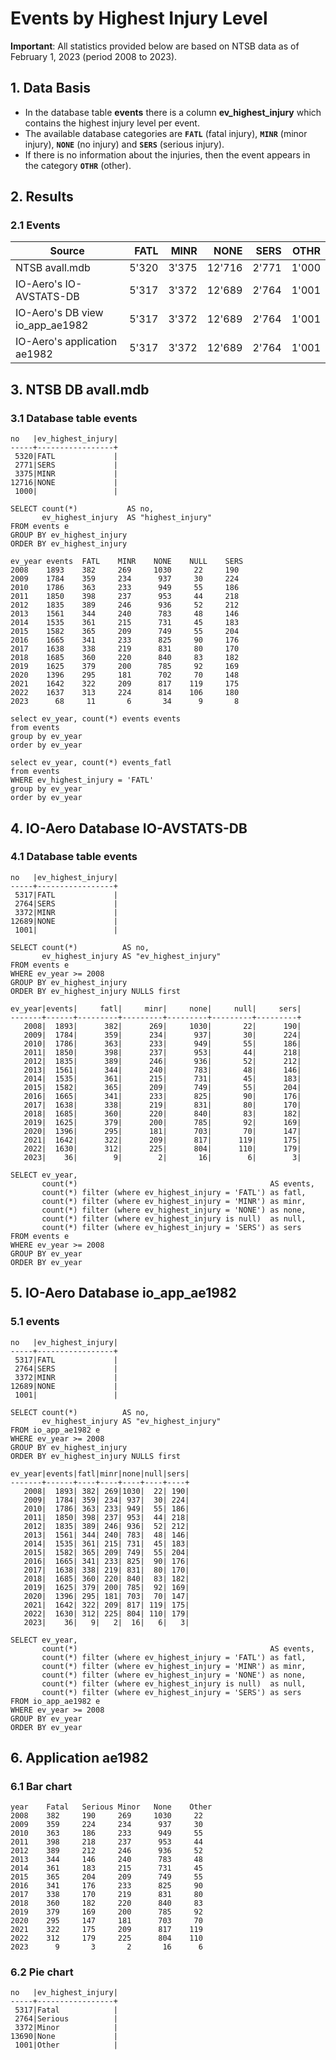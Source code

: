 # Events by Highest Injury Level

**Important**: All statistics provided below are based on NTSB data as of February 1, 2023 (period 2008 to 2023).

## 1. Data Basis

- In the database table **events** there is a column **ev_highest_injury** which contains the highest injury level per event. 
- The available database categories are **`FATL`** (fatal injury), **`MINR`** (minor injury), **`NONE`** (no injury) and **`SERS`** (serious injury). 
- If there is no information about the injuries, then the event appears in the category **`OTHR`** (other).

## 2. Results 

### 2.1 Events

| Source                          |  FATL |  MINR |   NONE |  SERS |  OTHR |
|---------------------------------|------:|------:|-------:|------:|------:|
| NTSB avall.mdb                  | 5'320 | 3'375 | 12'716 | 2'771 | 1'000 | 
| IO-Aero's IO-AVSTATS-DB         | 5'317 | 3'372 | 12'689 | 2'764 | 1'001 | 
| IO-Aero's DB view io_app_ae1982 | 5'317 | 3'372 | 12'689 | 2'764 | 1'001 | 
| IO-Aero's application ae1982    | 5'317 | 3'372 | 12'689 | 2'764 | 1'001 | 

<div style="page-break-after: always;"></div>

## 3. NTSB DB avall.mdb

### 3.1 Database table events

```
no   |ev_highest_injury|
-----+-----------------+
 5320|FATL             |
 2771|SERS             |
 3375|MINR             |
12716|NONE             |
 1000|                 |
 
SELECT count(*)           AS no,
       ev_highest_injury  AS "highest_injury"
FROM events e
GROUP BY ev_highest_injury
ORDER BY ev_highest_injury

ev_year	events	FATL	MINR	NONE	NULL	SERS
2008	1893	382		269		1030	 22		190
2009	1784	359		234		 937	 30		224
2010	1786	363		233		 949	 55		186
2011	1850	398		237		 953	 44		218
2012	1835	389		246		 936	 52		212
2013	1561	344		240		 783	 48		146
2014	1535	361		215		 731	 45		183
2015	1582	365		209		 749	 55		204
2016	1665	341		233		 825	 90		176
2017	1638	338		219		 831	 80		170
2018	1685	360		220		 840	 83		182
2019	1625	379		200		 785	 92		169
2020	1396	295		181		 702	 70		148
2021	1642	322		209		 817	119		175
2022	1637	313		224		 814	106		180
2023	  68	 11	  	  6	 	  34	  9	  	  8

select ev_year, count(*) events events
from events
group by ev_year
order by ev_year

select ev_year, count(*) events_fatl
from events
WHERE ev_highest_injury = 'FATL'
group by ev_year
order by ev_year
```

<div style="page-break-after: always;"></div>

## 4. IO-Aero Database IO-AVSTATS-DB

### 4.1 Database table events

```
no   |ev_highest_injury|
-----+-----------------+
 5317|FATL             |
 2764|SERS             |
 3372|MINR             |
12689|NONE             |
 1001|                 |

SELECT count(*)          AS no,
       ev_highest_injury AS "ev_highest_injury"
FROM events e
WHERE ev_year >= 2008
GROUP BY ev_highest_injury
ORDER BY ev_highest_injury NULLS first

ev_year|events|     fatl|     minr|     none|     null|     sers|
-------+------+---------+---------+---------+---------+---------+
   2008|  1893|      382|      269|     1030|       22|      190|
   2009|  1784|      359|      234|      937|       30|      224|
   2010|  1786|      363|      233|      949|       55|      186|
   2011|  1850|      398|      237|      953|       44|      218|
   2012|  1835|      389|      246|      936|       52|      212|
   2013|  1561|      344|      240|      783|       48|      146|
   2014|  1535|      361|      215|      731|       45|      183|
   2015|  1582|      365|      209|      749|       55|      204|
   2016|  1665|      341|      233|      825|       90|      176|
   2017|  1638|      338|      219|      831|       80|      170|
   2018|  1685|      360|      220|      840|       83|      182|
   2019|  1625|      379|      200|      785|       92|      169|
   2020|  1396|      295|      181|      703|       70|      147|
   2021|  1642|      322|      209|      817|      119|      175|
   2022|  1630|      312|      225|      804|      110|      179|
   2023|    36|        9|        2|       16|        6|        3|
   
SELECT ev_year,
       count(*)                                           AS events,
       count(*) filter (where ev_highest_injury = 'FATL') as fatl,
       count(*) filter (where ev_highest_injury = 'MINR') as minr,
       count(*) filter (where ev_highest_injury = 'NONE') as none,
       count(*) filter (where ev_highest_injury is null)  as null,
       count(*) filter (where ev_highest_injury = 'SERS') as sers
FROM events e
WHERE ev_year >= 2008
GROUP BY ev_year
ORDER BY ev_year
```

<div style="page-break-after: always;"></div>

## 5. IO-Aero Database io_app_ae1982

### 5.1 events

```
no   |ev_highest_injury|
-----+-----------------+
 5317|FATL             |
 2764|SERS             |
 3372|MINR             |
12689|NONE             |
 1001|                 |

SELECT count(*)          AS no,
       ev_highest_injury AS "ev_highest_injury"
FROM io_app_ae1982 e
WHERE ev_year >= 2008
GROUP BY ev_highest_injury
ORDER BY ev_highest_injury NULLS first

ev_year|events|fatl|minr|none|null|sers|
-------+------+----+----+----+----+----+
   2008|  1893| 382| 269|1030|  22| 190|
   2009|  1784| 359| 234| 937|  30| 224|
   2010|  1786| 363| 233| 949|  55| 186|
   2011|  1850| 398| 237| 953|  44| 218|
   2012|  1835| 389| 246| 936|  52| 212|
   2013|  1561| 344| 240| 783|  48| 146|
   2014|  1535| 361| 215| 731|  45| 183|
   2015|  1582| 365| 209| 749|  55| 204|
   2016|  1665| 341| 233| 825|  90| 176|
   2017|  1638| 338| 219| 831|  80| 170|
   2018|  1685| 360| 220| 840|  83| 182|
   2019|  1625| 379| 200| 785|  92| 169|
   2020|  1396| 295| 181| 703|  70| 147|
   2021|  1642| 322| 209| 817| 119| 175|
   2022|  1630| 312| 225| 804| 110| 179|
   2023|    36|   9|   2|  16|   6|   3|
   
SELECT ev_year,
       count(*)                                           AS events,
       count(*) filter (where ev_highest_injury = 'FATL') as fatl,
       count(*) filter (where ev_highest_injury = 'MINR') as minr,
       count(*) filter (where ev_highest_injury = 'NONE') as none,
       count(*) filter (where ev_highest_injury is null)  as null,
       count(*) filter (where ev_highest_injury = 'SERS') as sers
FROM io_app_ae1982 e
WHERE ev_year >= 2008
GROUP BY ev_year
ORDER BY ev_year
```

<div style="page-break-after: always;"></div>

## 6. Application ae1982

### 6.1 Bar chart

```
year	Fatal	Serious	Minor	None	Other
2008	382		190		269		1030	 22
2009	359		224		234		 937	 30
2010	363		186		233		 949	 55
2011	398		218		237		 953	 44
2012	389		212		246		 936	 52
2013	344		146		240		 783	 48
2014	361		183		215		 731	 45
2015	365		204		209		 749	 55
2016	341		176		233		 825	 90
2017	338		170		219		 831	 80
2018	360		182		220		 840	 83
2019	379		169		200		 785	 92
2020	295		147		181		 703	 70
2021	322		175		209		 817	119
2022	312		179		225		 804	110
2023	  9		  3		  2		  16	  6
```

### 6.2 Pie chart

```
no   |ev_highest_injury|
-----+-----------------+
 5317|Fatal            |
 2764|Serious          |
 3372|Minor            |
13690|None             |
 1001|Other            |
```
